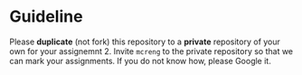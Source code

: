# Guideline
Please **duplicate** (not fork) this repository to a **private** repository of your own for your assignemnt 2. Invite `mcreng` to the private repository so that we can mark your assignments. If you do not know how, please Google it.
